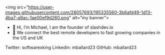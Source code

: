 
<img src=”https://user-images.githubusercontent.com/28057693/195335560-3b6afd49-1d13-4ba7-a9ac-1ae00ef9d260.png" alt=”my banner”>

- 👋 Hi, I’m Michael, I am the founder of slashdev.io
- 🚀 We connect the best remote developers to fast growing companies in the US and UK


Twitter: softwarexking Linkedin: mballard23 GitHub: mballard23

<!---
mballard23/mballard23 is a ✨ special ✨ repository because its `README.md` (this file) appears on your GitHub profile.
You can click the Preview link to take a look at your changes.
--->
